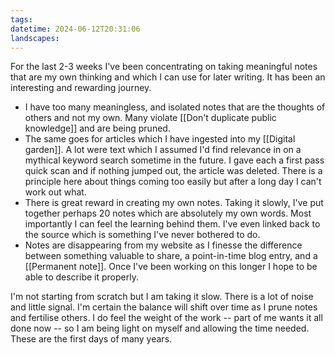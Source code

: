 ```yaml
---
tags:
datetime: 2024-06-12T20:31:06
landscapes:
---
```

For the last 2-3 weeks I've been concentrating on taking meaningful notes that are my own thinking and which I can use for later writing. It has been an interesting and rewarding journey.

- I have too many meaningless, and isolated notes that are the thoughts of others and not my own. Many violate [[Don't duplicate public knowledge]] and are being pruned.
- The same goes for articles which I have ingested into my [[Digital garden]]. A lot were text which I assumed I'd find relevance in on a mythical keyword search sometime in the future. I gave each a first pass quick scan and if nothing jumped out, the article was deleted. There is a principle here about things coming too easily but after a long day I can't work out what.
- There is great reward in creating my own notes. Taking it slowly, I've put together perhaps 20 notes which are absolutely my own words. Most importantly I can feel the learning behind them. I've even linked back to the source which is something I've never bothered to do.
- Notes are disappearing from my website as I finesse the difference between something valuable to share, a point-in-time blog entry, and a [[Permanent note]]. Once I've been working on this longer I hope to be able to describe it properly.

I'm not starting from scratch but I am taking it slow. There is a lot of noise and little signal. I'm certain the balance will shift over time as I prune notes and fertilise others. I do feel the weight of the work -- part of me wants it all done now -- so I am being light on myself and allowing the time needed. These are the first days of many years.